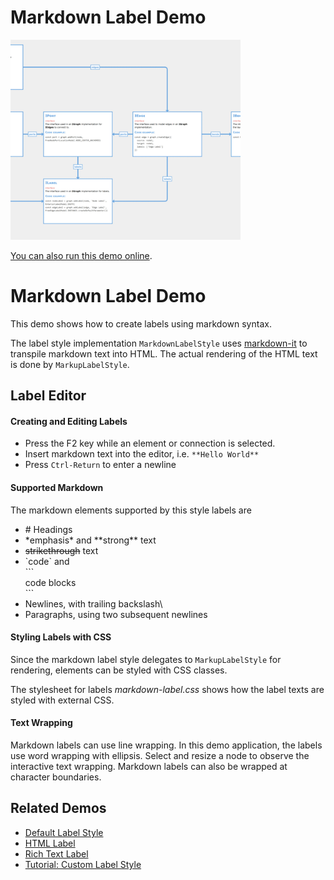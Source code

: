 # Markdown Label Demo

<img src="../../resources/image/markdownlabel.png" alt="demo-thumbnail" height="320"/>

[You can also run this demo online](https://live.yworks.com/demos/style/markdownlabel/index.html).

# Markdown Label Demo

This demo shows how to create labels using markdown syntax.

The label style implementation `MarkdownLabelStyle` uses [markdown-it](https://github.com/markdown-it/markdown-it) to transpile markdown text into HTML. The actual rendering of the HTML text is done by `MarkupLabelStyle`.

## Label Editor

#### Creating and Editing Labels

- Press the F2 key while an element or connection is selected.
- Insert markdown text into the editor, i.e. `**Hello World**`
- Press `Ctrl-Return` to enter a newline

#### Supported Markdown

The markdown elements supported by this style labels are

- \# Headings
- \*emphasis\* and \*\*strong\*\* text
- ~~strikethrough~~ text
- \`code\` and  
  \`\`\`  
  code blocks  
  \`\`\`
- Newlines, with trailing backslash\\
- Paragraphs, using two subsequent newlines

#### Styling Labels with CSS

Since the markdown label style delegates to `MarkupLabelStyle` for rendering, elements can be styled with CSS classes.

The stylesheet for labels _markdown-label.css_ shows how the label texts are styled with external CSS.

#### Text Wrapping

Markdown labels can use line wrapping. In this demo application, the labels use word wrapping with ellipsis. Select and resize a node to observe the interactive text wrapping. Markdown labels can also be wrapped at character boundaries.

## Related Demos

- [Default Label Style](../default-label-style/index.html)
- [HTML Label](../htmllabel/index.html)
- [Rich Text Label](../richtextlabel/index.html)
- [Tutorial: Custom Label Style](../../02-tutorial-custom-styles/10-custom-label-style/index.html)
